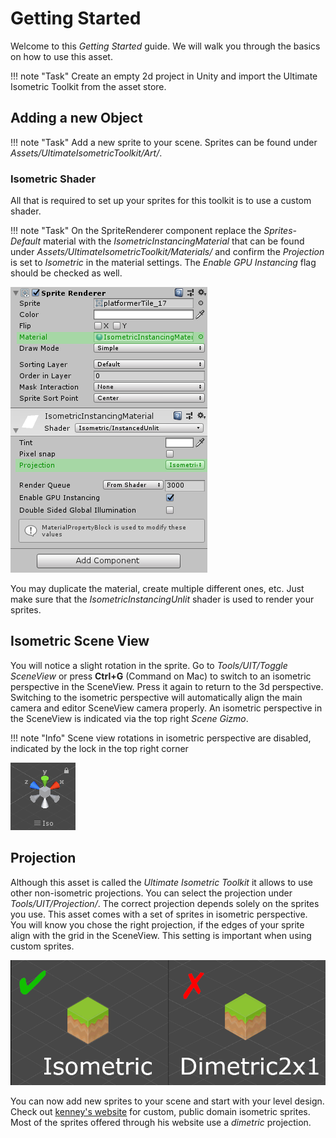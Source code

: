 # Getting Started

Welcome to this *Getting Started* guide. We will walk you through the basics on how to use this asset.

!!! note "Task"
    Create an empty 2d project in Unity and import the Ultimate Isometric Toolkit from the asset store.

## Adding a new Object

!!! note "Task"
    Add a new sprite to your scene. Sprites can be found under _Assets/UltimateIsometricToolkit/Art/_.

### Isometric Shader

All that is required to set up your sprites for this toolkit is to use a custom shader.

!!! note "Task"
    On the SpriteRenderer component replace the _Sprites-Default_ material with the _IsometricInstancingMaterial_ that can be found under _Assets/UltimateIsometricToolkit/Materials/_ and confirm the _Projection_ is set to _Isometric_ in the material settings. The _Enable GPU Instancing_ flag should be checked as well.

![Shader](./images/shader.png)

You may duplicate the material, create multiple different ones, etc. Just make sure that the _IsometricInstancingUnlit_ shader is used to render your sprites.

## Isometric Scene View

You will notice a slight rotation in the sprite. Go to *Tools/UIT/Toggle SceneView* or press **Ctrl+G** (Command on Mac) to switch to an isometric perspective in the SceneView. Press it again to return to the 3d perspective. Switching to the isometric perspective will automatically align the main camera and editor SceneView camera properly. An isometric perspective in the SceneView is indicated via the top right *Scene Gizmo*. 

!!! note "Info"
    Scene view rotations in isometric perspective are disabled, indicated by the lock in the top right corner

![SceneView Gizmo](./images/gizmo.png)

## Projection

Although this asset is called the _Ultimate Isometric Toolkit_  it allows to use other non-isometric projections. You can select the projection under
*Tools/UIT/Projection/*. The correct projection depends solely on the sprites you use. This asset comes with a set of sprites in isometric perspective. You will know you chose the right projection, if the edges of your sprite align with the grid in the SceneView. This setting is important when using custom sprites.

![Projection](./images/projection.png)

You can now add new sprites to your scene and start with your level design.     
Check out [kenney's website](https://kenney.nl/assets?q=isometric) for custom, public domain isometric sprites. Most of the sprites offered through his website use a _dimetric_ projection.